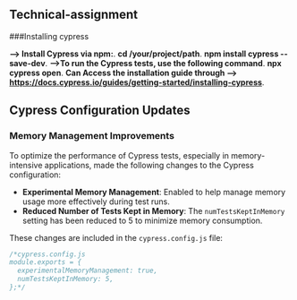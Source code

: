 ## Technical-assignment
###Installing cypress 

**--> Install Cypress via npm:**.
**cd /your/project/path**.
**npm install cypress --save-dev**.
**-->To run the Cypress tests, use the following command**.
**npx cypress open**.
**Can Access the installation guide through --> https://docs.cypress.io/guides/getting-started/installing-cypress**.

## Cypress Configuration Updates

### Memory Management Improvements
To optimize the performance of Cypress tests, especially in memory-intensive applications, made the following changes to the Cypress configuration:

- **Experimental Memory Management**: Enabled to help manage memory usage more effectively during test runs.
- **Reduced Number of Tests Kept in Memory**: The `numTestsKeptInMemory` setting has been reduced to 5 to minimize memory consumption.

These changes are included in the `cypress.config.js`  file:

```javascript
/*cypress.config.js
module.exports = {
  experimentalMemoryManagement: true,
  numTestsKeptInMemory: 5,
};*/

